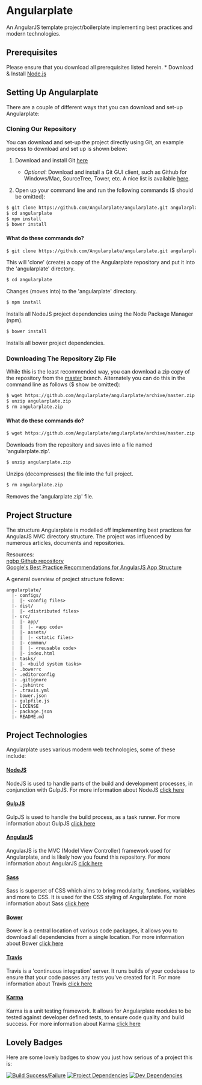 # Angularplate
An AngularJS template project/boilerplate implementing best practices and modern technologies.


## Prerequisites
Please ensure that you download all prerequisites listed herein.
    * Download & Install [Node.js](https://nodejs.org/download/)


## Setting Up Angularplate
There are a couple of different ways that you can download and set-up Angularplate:

### Cloning Our Repository
You can download and set-up the project directly using Git, an example process to download and set up is shown below:

1. Download and install Git [here](http://git-scm.com/download/)
    * *Optional*: Download and install a Git GUI client, such as Github for Windows/Mac, SourceTree, Tower, etc.  A nice list is available [here](http://git-scm.com/downloads/guis).

2. Open up your command line and run the following commands ($ should be omitted):

```bash
$ git clone https://github.com/Angularplate/angularplate.git angularplate
$ cd angularplate
$ npm install
$ bower install
```

#### What do these commands do?

```bash
$ git clone https://github.com/Angularplate/angularplate.git angularplate
```
This will 'clone' (create) a copy of the Angularplate repository and put it into the 'angularplate' directory.

```bash
$ cd angularplate
```
Changes (moves into) to the 'angularplate' directory.

```bash
$ npm install
```
Installs all NodeJS project dependencies using the Node Package Manager (npm).

```bash
$ bower install
```
Installs all bower project dependencies.


### Downloading The Repository Zip File
While this is the least recommended way, you can download a zip copy of the repository from the [master](https://github.com/Angularplate/angularplate/archive/master.zip) branch. 
Alternately you can do this in the command line as follows ($ show be omitted):

```bash
$ wget https://github.com/Angularplate/angularplate/archive/master.zip -O angularplate.zip
$ unzip angularplate.zip
$ rm angularplate.zip
```

#### What do these commands do?

```bash
$ wget https://github.com/Angularplate/angularplate/archive/master.zip -O angularplate.zip
```
Downloads from the repository and saves into a file named 'angularplate.zip'.

```bash
$ unzip angularplate.zip
```
Unzips (decompresses) the file into the full project.

```bash
$ rm angularplate.zip
```
Removes the 'angularplate.zip' file.


## Project Structure

The structure Angularplate is modelled off implementing best practices for AngularJS MVC directory structure. 
The project was influenced by numerous articles, documents and repositories. 

Resources:  
[ngbp Github repository](https://github.com/ngbp/ngbp/)  
[Google's Best Practice Recommendations for AngularJS App Structure](https://docs.google.com/document/d/1XXMvReO8-Awi1EZXAXS4PzDzdNvV6pGcuaF4Q9821Es/pub)  

A general overview of project structure follows:

```
angularplate/
  |- configs/
  |  |- <config files>
  |- dist/
  |  |- <distributed files>
  |- src/
  |  |- app/
  |  |  |- <app code>
  |  |- assets/
  |  |  |- <static files>
  |  |- common/
  |  |  |- <reusable code>
  |  |- index.html
  |- tasks/
  |  |- <build system tasks>
  |- .bowerrc
  |- .editorconfig
  |- .gitignore
  |- .jshintrc
  |- .travis.yml
  |- bower.json
  |- gulpfile.js
  |- LICENSE
  |- package.json
  |- README.md
```

## Project Technologies

Angularplate uses various modern web technologies, some of these include:

#### [NodeJS](https://nodejs.org)
NodeJS is used to handle parts of the build and development processes, in conjunction with GulpJS. For more information about NodeJS [click here](https://nodejs.org/documentation/)

#### [GulpJS](http://gulpjs.com/)
GulpJS is used to handle the build process, as a task runner. For more information about GulpJS [click here](https://github.com/gulpjs/gulp/tree/master/docs)

#### [AngularJS](https://angularjs.org/)
AngularJS is the MVC (Model View Controller) framework used for Angularplate, and is likely how you found this repository. For more information about AngularJS [click here](https://docs.angularjs.org/guide) 

#### [Sass](http://sass-lang.com/)
Sass is superset of CSS which aims to bring modularity, functions, variables and more to CSS. It is used for the CSS styling of Angularplate. For more information about Sass [click here](http://sass-lang.com/documentation/file.SASS_REFERENCE.html)

#### [Bower](http://bower.io/)
Bower is a central location of various code packages, it allows you to download all dependencies from a single location. For more information about Bower [click here](http://bower.io/docs/api/)

#### [Travis](https://travis-ci.org/)
Travis is a 'continuous integration' server. It runs builds of your codebase to ensure that your code passes any tests you've created for it. For more information about Travis [click here](http://docs.travis-ci.com/)

#### [Karma](http://karma-runner.github.io/)
Karma is a unit testing framework. It allows for Angularplate modules to be tested against developer defined tests, to ensure code quality and build success. For more information about Karma [click here](http://karma-runner.github.io/0.12/intro/installation.html)

## Lovely Badges

Here are some lovely badges to show you just how serious of a project this is:

[![Build Success/Failure](https://api.travis-ci.org/Angularplate/angularplate.svg)](https://travis-ci.org/Angularplate/angularplate)
[![Project Dependencies](https://david-dm.org/Angularplate/angularplate/status.svg)](https://david-dm.org/Angularplate/angularplate#info=dependencies&view=table)
[![Dev Dependencies](https://david-dm.org/Angularplate/angularplate/dev-status.svg)](https://david-dm.org/Angularplate/angularplate#info=devDependencies&view=table)
